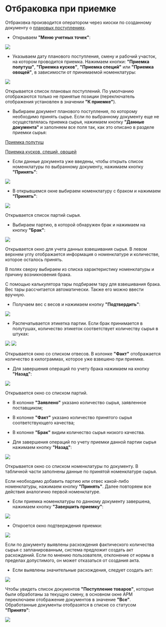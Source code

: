 # Отбраковка при приемке

Отбраковка производится оператором через киоски по созданному документу о [плановых поступлениях](./CreatePlanOfAccept.md).

- Открываем **"Меню учетных точек"**:

![](Rejection.assets/1.png)

- Указываем дату планового поступления, смену и рабочий участок, на котором проводится приемка. Нажимаем кнопки: **"Приемка полутуш"**, **"Приемка кусков"**, **"Приемка специй"** или **"Приемка овощей"**, в зависимости от принимаемой номенклатуры:

![](Rejection.assets/2.png)

Открывается список плановых поступлений. По умолчанию отображаются только не принятые позиции (переключатель отображения установлен в значении **"К приемке"**).

- Выбираем документ планового поступления, по которому необходимо принять сырье. Если по выбранному документу еще не осуществлялась приемка сырья, нажимаем кнопку **"Данные документа"** и заполняем все поля так, как это описано в разделе приемки сырья:

[Приемка полутуш](./AcceptOfHalfCarcass.md)

[Приемка кусков, специй, овощей](./AcceptOfSpicesMeat.md)

- Если данные документа уже введены, чтобы открыть список номенклатуры по выбранному документу, нажимаем кнопку **"Принять"**:

![](Rejection.assets/3.png)

- В открывшемся окне выбираем номенклатуру с браком и нажимаем **"Принять"**:

![](Rejection.assets/4.png)

Открывается список партий сырья. 

- Выбираем партию, в которой обнаружен брак и нажимаем на кнопку **"Брак"**:

![](Rejection.assets/5.png)

Открывается окно для учета данных взвешивания сырья. В левом верхнем углу отображается информация о номенклатуре и количестве, которое осталось принять.

В полях сверху выбираем из списка характеристику номенклатуры и причину возникновения брака.

С помощью калькулятора тары подбираем тару для взвешивания брака. Вес тары рассчитается автоматически. Также его можно ввести вручную.

- Получаем вес с весов и нажимаем кнопку **"Подтвердить"**:

![](Rejection.assets/6.png)

- Распечатывается этикетка партии. Если брак принимается в полутушах, количество этикеток соответствует количеству сырья в штуках:

![](Rejection.assets/7.png) ![](Rejection.assets/8.png)

Открывается окно со списком отвесов. В колонке **"Факт"** отображается количество в килограммах, которое уже взвешено при приемке.

- Для завершения операций по учету брака нажимаем на кнопку **"Назад"**:

![](Rejection.assets/9.png)

Открывается окно со списком партий.

  - В колонке **"Заявлено"** указано количество сырья, заявленное поставщиком;

  - В колонке **"Факт"** указано количество принятого сырья соответствующего качества;

  - В колонке **"Брак"** видим количество сырья низкого качества.

- Для завершения операций по учету приемки данной партии сырья нажимаем кнопку **"Назад"**:

![](Rejection.assets/10.png)

Открывается окно со списком номенклатуры по документу. В табличной части заполнены данные по принятой номенклатуре сырья.

Если необходимо добавить партию или отвес какой-либо номенклатуры, нажимаем кнопку **"Принять"**. Далее повторяем все действия аналогично первой номенклатуре.

- Если приемка номенклатуры по данному документу завершена, нажимаем кнопку **"Завершить приемку"**:

![](Rejection.assets/11.png)

- Откроется окно подтверждения приемки:

![](Rejection.assets/12.png)

Если по документу выявлены расхождения фактического количества сырья с запланированным, система предложит создать акт расхождений. Если по мнению пользователя, отклонение от нормы в пределах допустимого, он может отказаться от создания акта.

- Если выявлены значительные расхождения, следует создать акт:

![](Rejection.assets/13.png)

Чтобы увидеть список документов **"Поступление товаров"**, которые были обработаны за текущую смену, в основном окне АРМ переключаем отображение документов в значение **"Все"**. Обработанные документы отобразятся в списке со статусом **"Принято"**:

![](Rejection.assets/14.png)